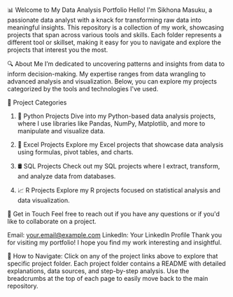 📊 Welcome to My Data Analysis Portfolio
Hello! I'm Sikhona Masuku, a passionate data analyst with a knack for transforming raw data into meaningful insights. This repository is a collection of my work, showcasing projects that span across various tools and skills. Each folder represents a different tool or skillset, making it easy for you to navigate and explore the projects that interest you the most.

🔍 About Me
I’m dedicated to uncovering patterns and insights from data to inform decision-making. My expertise ranges from data wrangling to advanced analysis and visualization. Below, you can explore my projects categorized by the tools and technologies I've used.

📁 Project Categories
1. 🐍 Python Projects
Dive into my Python-based data analysis projects, where I use libraries like Pandas, NumPy, Matplotlib, and more to manipulate and visualize data.

2. 📝 Excel Projects
Explore my Excel projects that showcase data analysis using formulas, pivot tables, and charts.

3. 🛢️ SQL Projects
Check out my SQL projects where I extract, transform, and analyze data from databases.

4. 📈 R Projects
Explore my R projects focused on statistical analysis and data visualization.

📧 Get in Touch
Feel free to reach out if you have any questions or if you'd like to collaborate on a project.

Email: your.email@example.com
LinkedIn: Your LinkedIn Profile
Thank you for visiting my portfolio! I hope you find my work interesting and insightful.

🌟 How to Navigate:
Click on any of the project links above to explore that specific project folder.
Each project folder contains a README with detailed explanations, data sources, and step-by-step analysis.
Use the breadcrumbs at the top of each page to easily move back to the main repository.
